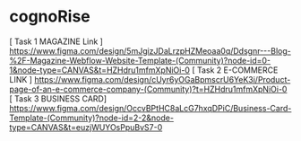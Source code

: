 # cognoRise
[ Task 1  MAGAZINE Link ]
https://www.figma.com/design/5mJgizJDaLrzpHZMeoaa0q/Ddsgnr---Blog-%2F-Magazine-Webflow-Website-Template-(Community)?node-id=0-1&node-type=CANVAS&t=HZHdru1mfmXpNiOi-0
[ Task 2 E-COMMERCE LINK ]
https://www.figma.com/design/cUyr6yOGaBpmscrU6YeK3i/Product-page-of-an-e-commerce-company-(Community)?t=HZHdru1mfmXpNiOi-0
[ Task 3 BUSINESS CARD]
https://www.figma.com/design/OccvBPtHC8aLcG7hxqDPiC/Business-Card-Template-(Community)?node-id=2-2&node-type=CANVAS&t=euzjWUYOsPpuBvS7-0
